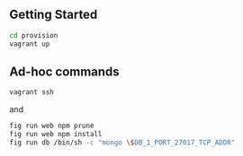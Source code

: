 
Getting Started
---------------

```bash
cd provision
vagrant up
```

Ad-hoc commands
---------------

```bash
vagrant ssh
```

and

```bash
fig run web npm prune
fig run web npm install
fig run db /bin/sh -c "mongo \$DB_1_PORT_27017_TCP_ADDR"
```
